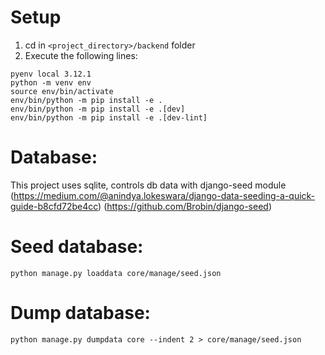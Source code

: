 # Setup
1. cd in `<project_directory>/backend` folder
2. Execute the following lines:
```
pyenv local 3.12.1
python -m venv env
source env/bin/activate
env/bin/python -m pip install -e .
env/bin/python -m pip install -e .[dev]
env/bin/python -m pip install -e .[dev-lint]
```

# Database: 
This project uses sqlite, controls db data with django-seed module\
(https://medium.com/@anindya.lokeswara/django-data-seeding-a-quick-guide-b8cfd72be4cc)
(https://github.com/Brobin/django-seed)

# Seed database: 
```
python manage.py loaddata core/manage/seed.json
```

# Dump database: 
```
python manage.py dumpdata core --indent 2 > core/manage/seed.json
```
